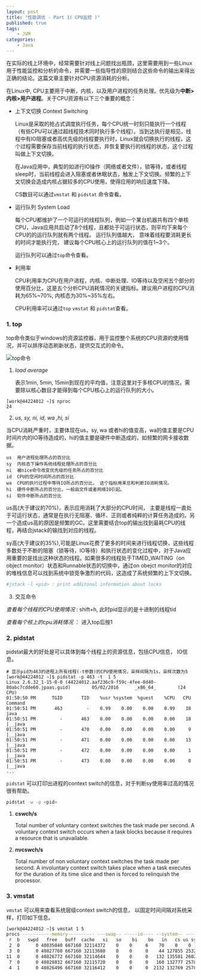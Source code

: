 ```yaml
---
layout: post
title: "性能调优 - Part 1( CPU监控 )"
published: true
tags:
	- JVM
categories:
	- Java
---
```


在实际的线上环境中，经常需要针对线上问题找出瓶颈，这里需要用到一些Linux用于性能监控和分析的命令，并需要一些指导性的原则结合这些命令的输出来得出正确的结论。这篇文章主要针对CPU资源消耗的分析。

在Linux中, CPU主要用于中断，内核，以及用户进程的任务处理。优先级为**中断>内核>用户进程**。关于CPU资源有以下三个重要的概念：
<!-- more -->
- 上下文切换 Context Switching

	Linux是采取的抢占式调度执行任务，每个CPU统一时刻只能执行一个线程（有些CPU可以通过超线程技术同时执行多个线程）。当到达执行是相见，线程中有IO阻塞或者高优先级的线程要执行时，Linux就会切换执行的线程，这个过程需要保存当前线程的执行状态，并恢复要执行的线程的状态，这个过程叫做上下文切换。
    
    在Java应用中，典型的如进行IO操作（网络或者文件），锁等待，或者线程sleep时，当前线程会进入阻塞或者休眠状态，触发上下文切换。频繁的上下文切换会造成内核占据较多的CPU使用，使得应用的响应速度下降。
    
    CS数目可以通过`vmstat` 和 `pidstat` 命令查看。
    
- 运行队列 System Load
	
    每个CPU都维护了一个可运行的线程队列，例如一个某台机器共有四个单核CPU，Java应用共启动了8个线程，且都处于可运行状态，则平均下来每个CPU的的运行队列就有两个线程。 运行队列值越大， 意味着线程要消耗更长的时间才能执行完， 建议每个CPU核心上的运行队列的值在1~3个。
    
    运行队列可以通过`top`命令查看。
 
- 利用率
 
 	CPU利用率为CPU在用户进程，内核、中断处理、IO等待以及空闲五个部分的使用百分比，这是五个分析CPU消耗情况的关键指标。建议用户进程的CPU消耗为65%~70%, 内核态为30%~35%左右。
    
    CPU利用率可以通过`top` `vmstat` 和 `pidstat`查看。
	

### 1. top ###

top命令类似于windows的资源监控器，用于监控整个系统的CPU资源的使用情况，并可以排序动态刷新状态，提供交互式的命令。

![top命令](/images/top.png)

1. _load average_

	表示1min, 5min, 15min到现在的平均值，注意这里对于多核CPU的情况，需要除以核心数目才能得到每个CPU核心上的运行队列的大小。

```shell
[work@44224012 ~]$ nproc
24           
```

2. _us, sy, ni, id, wa ,hi, si_

当CPU消耗严重时，主要体现在us，sy, wa 或者hi的值变高，wa的值主要是CPU时间片内的IO等待造成的，hi的值主要是硬件中断造成的，如频繁的网卡接收数据。 


```
us	用户进程处理所占的百分比
sy	内核态下操作系统线程处理所占的百分比
ni	被nice命令改变优先级的任务所占的百分比
id  CPU的空闲时间所占的百分比
wa  CPU的执行过程中等待IO所占的百分比， 这个指标用来总和判断IO消耗情况。
hi	硬件中断所占的百分比，一般由文件或者网络IO引起。
si	软件中断所占的百分比
```


us高(大于建议的70%)，表示应用消耗了大部分的CPU时间， 主要是线程一直处于可运行状态，通常是在执行无阻塞、循环、正则或者纯粹的计算任务造成的。另一个造成us高的原因是频繁的GC。这里需要结合top的输出找到最耗CPU的线程，再结合jstack的输找到对应的线程。

sy高(大于建议的35%),可能是Linux花费了更多的时间来进行线程切换，这些线程多数处于不断的阻塞（锁等待，IO等待）和执行状态的变化过程中，对于Java应用重要的是找出这种状态的线程。如果很多的线程处于TIMED_WAITING（on object monitor）状态和Runnable状态的切换中，通过on obejct monitor的对应的堆栈信息可以找到系统中锁竞争激烈的代码，这造成了系统频繁的上下文切换。

```bash
#jstack -l <pid> : print additonal information about locks
```
    
3. 交互命令

_查看每个线程的CPU使用情况_ : shift+h, 此时pid显示的是十进制的线程tid

_查看每个核上的cpu消耗情况_ ： 进入top后按1


### 2. pidstat ###

pidstat最大的好处是可以具体到每个线程上的资源信息，包括CPU信息， IO信息。

```shell
# 显示pid为463的进程上所有线程(-t参数)的CPU使用情况，采样间隔为1s，采样次数为5
[work@44224012 ~]$ pidstat -p 463 -t  1 5                                                                                                                 
Linux 2.6.32_1-15-0-0 (44224012.aaf236c9-f59c-4fee-8d40-80abc7cdde60.jpaas.guid)        05/02/2016      _x86_64_        (24 CPU)                                                                                                                                                                                    
01:50:50 PM      TGID       TID    %usr %system  %guest    %CPU   CPU  Command                                                                            
01:50:51 PM       463         -    0.99    0.00    0.00    0.99    18  java                                                                               
01:50:51 PM         -       463    0.00    0.00    0.00    0.00    18  |__java                                                                            
01:50:51 PM         -       470    0.00    0.00    0.00    0.00     9  |__java                                                                            
01:50:51 PM         -       471    0.00    0.00    0.00    0.00    13  |__java                                                                            
01:50:51 PM         -       472    0.00    0.00    0.00    0.00     1  |__java                                                                            
01:50:51 PM         -       473    0.00    0.00    0.00    0.00     0  |__java
...

```

`pidstat` 可以打印出进程的context switch的信息，对于判断sy使用率过高的情况很有帮助。

```bash
pidstat -w -p <pid>
```
1. **cswch/s**

	Total number of voluntary context switches the task made per second.  A voluntary context switch occurs when a task blocks because it requires a resource that is unavailable.
    
2. **nvcswch/s**

	Total  number  of  non voluntary context switches the task made per second.  A involuntary context switch takes place when a task executes for the duration of its time slice and then is forced to relinquish the processor.



### 3. vmstat ###

`vmstat` 可以用来查看系统层级context switch的信息， 以固定时间间隔对系统采样，打印如下信息。

```bash
[work@44224012 ~]$ vmstat 1 5                                                                                                                             
procs -----------memory---------- ---swap-- -----io---- --system-- -----cpu-----                                                                          
 r  b   swpd   free   buff  cache   si   so    bi    bo   in   cs us sy id wa st                                                                          
 2  0      0 40835040 667160 32114372    0    0     6    70    0    0  4  6 89  0  0                                                                      
 3  0      0 40827760 667160 32113680    0    0     0    44 127855 253237  6  8 86  0  0                                                                  
11  0      0 40826772 667160 32114644    0    0     0   132 135581 260254  7 11 82  0  0                                                                  
 7  0      0 40828832 667160 32115720    0    0     0   160 132777 257887  8 11 82  0  0                                                                  
 4  1      0 40826496 667160 32116412    0    0     0  2132 132769 257816  9 12 79  1  0    
```
